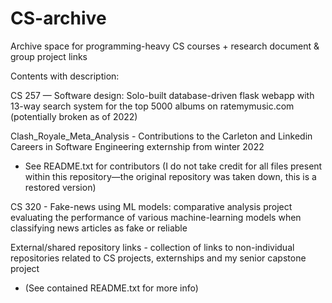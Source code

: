 # CS-archive
Archive space for programming-heavy CS courses + research document & group project links

Contents with description:

CS 257 — Software design: Solo-built database-driven flask webapp with 13-way search system for the top 5000 albums on ratemymusic.com (potentially broken as of 2022)

Clash_Royale_Meta_Analysis - Contributions to the Carleton and Linkedin Careers in Software Engineering externship from winter 2022
- See README.txt for contributors (I do not take credit for all files present within this repository—the original repository was taken down, this is a restored version)

CS 320 - Fake-news using ML models: comparative analysis project evaluating the performance of various machine-learning models when classifying news articles as fake or reliable

External/shared repository links - collection of links to non-individual repositories related to CS projects, externships and my senior capstone project
- (See contained README.txt for more info)
